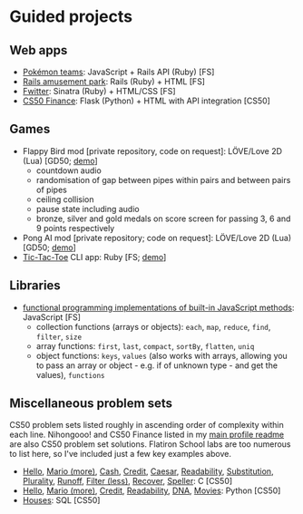 # Guided projects

## Web apps

-   [Pokémon teams](https://github.com/yndajas/js-rails-as-api-pokemon-teams-project-online-web-sp-000): JavaScript + Rails API (Ruby) \[FS]
-   [Rails amusement park](https://github.com/yndajas/rails-amusement-park-online-web-sp-000): Rails (Ruby) + HTML \[FS]
-   [Fwitter](https://github.com/yndajas/sinatra-fwitter-group-project-online-web-sp-000): Sinatra (Ruby) + HTML/CSS \[FS]
-   [CS50 Finance](https://github.com/yndajas/cs50_2020_pset8_finance): Flask (Python) + HTML with API integration \[CS50]

## Games

-   Flappy Bird mod \[private repository, code on request]: LÖVE/Love 2D (Lua) \[GD50; [demo](https://www.youtube.com/watch?v=sxE1qx6wy1c)]
    -   countdown audio
    -   randomisation of gap between pipes within pairs and between pairs of pipes
    -   ceiling collision
    -   pause state including audio
    -   bronze, silver and gold medals on score screen for passing 3, 6 and 9 points respectively
-   Pong AI mod \[private repository; code on request]: LÖVE/Love 2D (Lua) \[GD50; [demo](https://www.youtube.com/watch?v=Cjdwoz1tBIQ)]
-   [Tic-Tac-Toe](https://github.com/yndajas/ttt-with-ai-project-online-web-sp-000) CLI app: Ruby \[FS; [demo](https://www.youtube.com/watch?v=_M3nB_ZpLBE)]

## Libraries

-   [functional programming implementations of built-in JavaScript methods](https://github.com/yndajas/js-advanced-functions-functional-library-project-online-web-sp-000): JavaScript \[FS]
    -   collection functions (arrays or objects): `each`, `map`, `reduce`, `find`, `filter`, `size`
    -   array functions: `first`, `last`, `compact`, `sortBy`, `flatten`, `uniq`
    -   object functions: `keys`, `values` (also works with arrays, allowing you to pass an array or object - e.g. if of unknown type - and get the values), `functions`

## Miscellaneous problem sets

CS50 problem sets listed roughly in ascending order of complexity within each line. Nihongooo! and CS50 Finance listed in my [main profile readme](https://github.com/yndajas/yndajas/edit/main/README.md) are also CS50 problem set solutions. Flatiron School labs are too numerous to list here, so I've included just a few key examples above.

-   [Hello](https://github.com/yndajas/cs50_2020_pset1_hello), [Mario (more)](https://github.com/yndajas/cs50_2020_pset1_Mario_more), [Cash](https://github.com/yndajas/cs50_2020_pset1_cash), [Credit](https://github.com/yndajas/cs50_2020_pset1_credit), [Caesar](https://github.com/yndajas/cs50_2020_pset2_Caesar), [Readability](https://github.com/yndajas/cs50_2020_pset2_readability), [Substitution](https://github.com/yndajas/cs50_2020_pset2_substitution), [Plurality](https://github.com/yndajas/cs50_2020_pset3_plurality), [Runoff](https://github.com/yndajas/cs50_2020_pset3_runoff), [Filter (less)](https://github.com/yndajas/cs50_2020_pset4_filter_less), [Recover](https://github.com/yndajas/cs50_2020_pset4_recover), [Speller](https://github.com/yndajas/cs50_2020_pset5_speller): C \[CS50]
-   [Hello](https://github.com/yndajas/cs50_2020_pset6_hello), [Mario (more)](https://github.com/yndajas/cs50_2020_pset6_Mario_more), [Credit](https://github.com/yndajas/cs50_2020_pset6_credit), [Readability](https://github.com/yndajas/cs50_2020_pset6_readability), [DNA](https://github.com/yndajas/cs50_2020_pset6_DNA), [Movies](https://github.com/yndajas/cs50_2020_pset7_movies): Python \[CS50]
-   [Houses](https://github.com/yndajas/cs50_2020_pset7_houses): SQL \[CS50]
